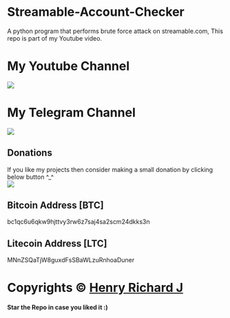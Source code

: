 # Streamable-Account-Checker
A python program that performs brute force attack on streamable.com, This repo is part of my Youtube video. 


# My Youtube Channel
[![](https://img.shields.io/badge/Subscribe-red?style=for-the-badge&logo=YouTube)](https://www.youtube.com/channel/UCVGasc5jr45eZUpZNHvbtWQ)

# My Telegram Channel
[![](https://img.shields.io/badge/Telegram-Join%20Now-blue?style=for-the-badge&logo=Telegram)](https://t.me/cracked4free)

## Donations
If you like my projects then consider making a small donation by clicking below button ^_^
<br/>
[![](https://img.shields.io/badge/Donate-Paypal-blue?style=for-the-badge&logo=paypal)](https://www.paypal.com/paypalme/henryrics)

## Bitcoin Address [BTC]
bc1qc6u6qkw9hjttvy3rw6z7saj4sa2scm24dkks3n

## Litecoin Address [LTC]
MNnZSQaTjW8guxdFsSBaWLzuRnhoaDuner

# Copyrights © [Henry Richard J](https://github.com/henry-richard7)
#### Star the Repo in case you liked it :)
